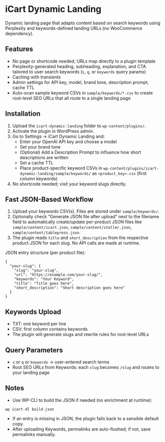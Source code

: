 # iCart Dynamic Landing

Dynamic landing page that adapts content based on search keywords using Perplexity and keywords-defined landing URLs (no WooCommerce dependency).

## Features
- No page or shortcode needed; URLs map directly to a plugin template
- Perplexity-generated heading, subheading, explanation, and CTA tailored to user search keywords (`s`, `q`, or `keywords` query params)
- Caching with transients
- Admin settings for API key, model, brand tone, description prompt, cache TTL
- Auto-scan sample keyword CSVs in `sample/keywords/*.csv` to create root-level SEO URLs that all route to a single landing page

## Installation
1. Upload the `icart-dynamic-landing` folder to `wp-content/plugins/`.
2. Activate the plugin in WordPress admin.
3. Go to Settings → iCart Dynamic Landing and:
   - Enter your OpenAI API key and choose a model
   - Set your brand tone
   - (Optional) Add a Description Prompt to influence how short descriptions are written
   - Set a cache TTL
   - Place product-specific keyword CSVs in `wp-content/plugins/icart-dynamic-landing/sample/keywords/` as `<product_key>.csv` (first column keywords)
4. No shortcode needed; visit your keyword slugs directly.

## Fast JSON-Based Workflow

1. Upload your keywords CSV(s). Files are stored under `sample/keywords/`.
2. Optionally check "Generate JSON file after upload" next to the filename field to automatically create/update per-product JSON files like `sample/content/icart.json`, `sample/content/steller.json`, `sample/content/tablepress.json`.
3. The plugin reads `title` and `short_description` from the respective product JSON for each slug. No API calls are made at runtime.

JSON entry structure (per product file):

```
{
  "your-slug": {
    "slug": "your-slug",
    "url": "https://example.com/your-slug/",
    "keywords": "Your Keyword",
    "title": "Title goes here",
    "short_description": "Short description goes here"
  }
}
```

## Keywords Upload
- TXT: one keyword per line
- CSV: first column contains keywords
- The plugin will generate slugs and rewrite rules for root-level URLs

## Query Parameters
- `s` or `q` or `keywords` → user-entered search terms
- Root SEO URLs from Keywords: each `slug` becomes `/slug` and routes to your landing page

## Notes
- Use WP-CLI to build the JSON if needed (no enrichment at runtime):

```
wp icart-dl build-json
```

- If an entry is missing in JSON, the plugin falls back to a sensible default copy.
- After uploading Keywords, permalinks are auto-flushed; if not, save permalinks manually.


